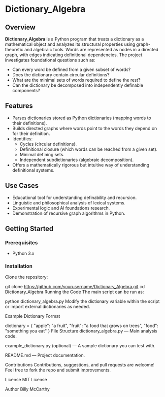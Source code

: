 # Dictionary_Algebra

## Overview

**Dictionary_Algebra** is a Python program that treats a dictionary as a mathematical object and analyzes its structural properties using graph-theoretic and algebraic tools. Words are represented as nodes in a directed graph, with edges indicating definitional dependencies. The project investigates foundational questions such as:

- Can every word be defined from a given subset of words?
- Does the dictionary contain circular definitions?
- What are the minimal sets of words required to define the rest?
- Can the dictionary be decomposed into independently definable components?

## Features

- Parses dictionaries stored as Python dictionaries (mapping words to their definitions).
- Builds directed graphs where words point to the words they depend on for their definition.
- Identifies:
  - Cycles (circular definitions).
  - Definitional closure (which words can be reached from a given set).
  - Minimal defining sets.
  - Independent subdictionaries (algebraic decomposition).
- Offers a mathematically rigorous but intuitive way of understanding definitional systems.

## Use Cases

- Educational tool for understanding definability and recursion.
- Linguistic and philosophical analysis of lexical systems.
- Experimental logic and AI foundations research.
- Demonstration of recursive graph algorithms in Python.

## Getting Started

### Prerequisites

- Python 3.x

### Installation

Clone the repository:


git clone https://github.com/yourusername/Dictionary_Algebra.git
cd Dictionary_Algebra
Running the Code
The main script can be run as:


python dictionary_algebra.py
Modify the dictionary variable within the script or import external dictionaries as needed.

Example Dictionary Format

dictionary = {
    "apple": "a fruit",
    "fruit": "a food that grows on trees",
    "food": "something you eat"
}
File Structure
dictionary_algebra.py — Main analysis code.

example_dictionary.py (optional) — A sample dictionary you can test with.

README.md — Project documentation.

Contributions
Contributions, suggestions, and pull requests are welcome! Feel free to fork the repo and submit improvements.

License
MIT License

Author
Billy McCarthy

